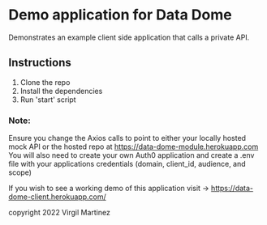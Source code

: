 # Demo application for Data Dome
Demonstrates an example client side application that calls a private API. 

## Instructions
1. Clone the repo
2. Install the dependencies
3. Run 'start' script

### Note:
Ensure you change the Axios calls to point to either your locally hosted mock API or the hosted repo at https://data-dome-module.herokuapp.com
You will also need to create your own Auth0 application and create a .env file with your applications credentials (domain, client_id, audience, and scope)

If you wish to see a working demo of this application visit -> https://data-dome-client.herokuapp.com/

copyright 2022 Virgil Martinez
